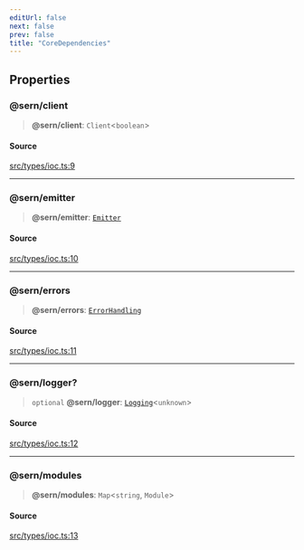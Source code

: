 ```yaml
---
editUrl: false
next: false
prev: false
title: "CoreDependencies"
---
```


## Properties

### @sern/client

> **@sern/client**: `Client`\<`boolean`\>

#### Source

[src/types/ioc.ts:9](https://github.com/sern-handler/handler/blob/792015a64e1ac30998977267c7e6c05bfc6f8195/src/types/ioc.ts#L9)

***

### @sern/emitter

> **@sern/emitter**: [`Emitter`](/v4/api/interfaces/emitter/)

#### Source

[src/types/ioc.ts:10](https://github.com/sern-handler/handler/blob/792015a64e1ac30998977267c7e6c05bfc6f8195/src/types/ioc.ts#L10)

***

### @sern/errors

> **@sern/errors**: [`ErrorHandling`](/v4/api/interfaces/errorhandling/)

#### Source

[src/types/ioc.ts:11](https://github.com/sern-handler/handler/blob/792015a64e1ac30998977267c7e6c05bfc6f8195/src/types/ioc.ts#L11)

***

### @sern/logger?

> `optional` **@sern/logger**: [`Logging`](/v4/api/interfaces/logging/)\<`unknown`\>

#### Source

[src/types/ioc.ts:12](https://github.com/sern-handler/handler/blob/792015a64e1ac30998977267c7e6c05bfc6f8195/src/types/ioc.ts#L12)

***

### @sern/modules

> **@sern/modules**: `Map`\<`string`, `Module`\>

#### Source

[src/types/ioc.ts:13](https://github.com/sern-handler/handler/blob/792015a64e1ac30998977267c7e6c05bfc6f8195/src/types/ioc.ts#L13)
